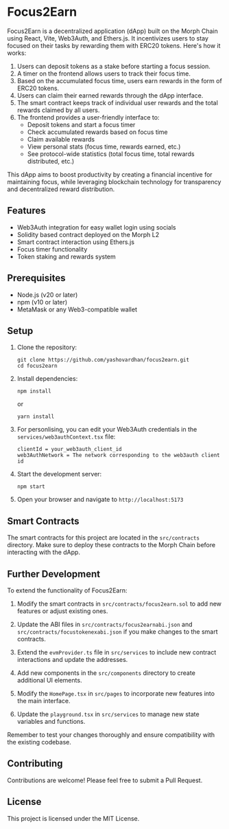 # Focus2Earn

Focus2Earn is a decentralized application (dApp) built on the Morph Chain using React, Vite, Web3Auth, and Ethers.js. It incentivizes users to stay focused on their tasks by rewarding them with ERC20 tokens. Here's how it works:

1. Users can deposit tokens as a stake before starting a focus session.
2. A timer on the frontend allows users to track their focus time.
3. Based on the accumulated focus time, users earn rewards in the form of ERC20 tokens.
4. Users can claim their earned rewards through the dApp interface.
5. The smart contract keeps track of individual user rewards and the total rewards claimed by all users.
6. The frontend provides a user-friendly interface to:
   - Deposit tokens and start a focus timer
   - Check accumulated rewards based on focus time
   - Claim available rewards
   - View personal stats (focus time, rewards earned, etc.)
   - See protocol-wide statistics (total focus time, total rewards distributed, etc.)

This dApp aims to boost productivity by creating a financial incentive for maintaining focus, while leveraging blockchain technology for transparency and decentralized reward distribution.

## Features

- Web3Auth integration for easy wallet login using socials
- Solidity based contract deployed on the Morph L2
- Smart contract interaction using Ethers.js
- Focus timer functionality
- Token staking and rewards system

## Prerequisites

- Node.js (v20 or later)
- npm (v10 or later)
- MetaMask or any Web3-compatible wallet

## Setup

1. Clone the repository:
   ```
   git clone https://github.com/yashovardhan/focus2earn.git
   cd focus2earn
   ```

2. Install dependencies:
   ```
   npm install
   ```
   or
   ```
   yarn install
   ```

3. For personlising, you can edit your Web3Auth credentials in the `services/web3authContext.tsx` file:
   ```
   clientId = your_web3auth_client_id
   web3AuthNetwork = The network corresponding to the web3auth client id
   ```

4. Start the development server:
   ```
   npm start
   ```

5. Open your browser and navigate to `http://localhost:5173`

## Smart Contracts

The smart contracts for this project are located in the `src/contracts` directory. Make sure to deploy these contracts to the Morph Chain before interacting with the dApp.

## Further Development

To extend the functionality of Focus2Earn:

1. Modify the smart contracts in `src/contracts/focus2earn.sol` to add new features or adjust existing ones.

2. Update the ABI files in `src/contracts/focus2earnabi.json` and `src/contracts/focustokenexabi.json` if you make changes to the smart contracts.

3. Extend the `evmProvider.ts` file in `src/services` to include new contract interactions and update the addresses.

4. Add new components in the `src/components` directory to create additional UI elements.

5. Modify the `HomePage.tsx` in `src/pages` to incorporate new features into the main interface.

6. Update the `playground.tsx` in `src/services` to manage new state variables and functions.

Remember to test your changes thoroughly and ensure compatibility with the existing codebase.

## Contributing

Contributions are welcome! Please feel free to submit a Pull Request.

## License

This project is licensed under the MIT License.
